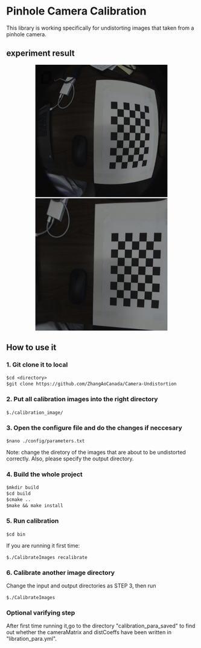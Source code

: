 # Pinhole Camera Calibration
This library is working specifically for undistorting images that taken from a pinhole camera.

## experiment result
<p align="center">
  <img src="testimages/input/tstimg8.jpg" width="350" height="350"> <img src="testimages/output/0.jpg" width="350" height="350">
</p>

## How to use it
### 1. Git clone it to local
```
$cd <directory>
$git clone https://github.com/ZhangAoCanada/Camera-Undistortion
```

### 2. Put all calibration images into the right directory
```
$./calibration_image/
```

### 3. Open the configure file and do the changes if neccesary
```
$nano ./config/parameters.txt
```
Note: change the diretory of the images that are about to be undistorted correctly. Also, please specify the output directory.

### 4. Build the whole project
```
$mkdir build
$cd build
$cmake ..
$make && make install
```

### 5. Run calibration
```
$cd bin
```
If you are running it first time:
```
$./CalibrateImages recalibrate
```

### 6. Calibrate another image directory
Change the input and output directories as STEP 3, then run
```
$./CalibrateImages
```

### Optional varifying step
After first time running it,go to the directory "calibration_para_saved" to find out whether the cameraMatrix and distCoeffs have been written in "libration_para.yml".


